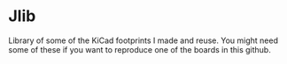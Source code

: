 # Jlib
Library of some of the KiCad footprints I made and reuse.
You might need some of these if you want to reproduce one of the boards in this github.
